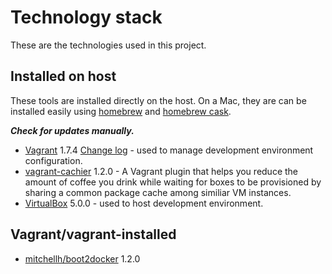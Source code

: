 # Technology stack

These are the technologies used in this project.

## Installed on host

These tools are installed directly on the host.  On a Mac, they are can be installed easily using [homebrew](http://brew.sh/) and [homebrew cask](http://caskroom.io/).

***Check for updates manually.***

- [Vagrant](https://www.vagrantup.com/) 1.7.4 [Change log](https://github.com/mitchellh/vagrant/blob/master/CHANGELOG.md) - used to manage development environment configuration.
- [vagrant-cachier](https://github.com/fgrehm/vagrant-cachier/) 1.2.0 - A Vagrant plugin that helps you reduce the amount of coffee you drink while waiting for boxes to be provisioned by sharing a common package cache among similiar VM instances.
- [VirtualBox](https://www.virtualbox.org/) 5.0.0 - used to host development environment.

## Vagrant/vagrant-installed

- [mitchellh/boot2docker](https://atlas.hashicorp.com/mitchellh/boxes/boot2docker) 1.2.0